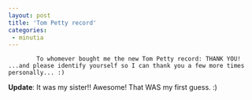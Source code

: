 ```yaml
---
layout: post
title: 'Tom Petty record'
categories:
 - minutia
---
```


			To whomever bought me the new Tom Petty record: THANK YOU! ...and please identify yourself so I can thank you a few more times personally... :)



<b>Update</b>: It was my sister!! Awesome! That WAS my first guess. :)


